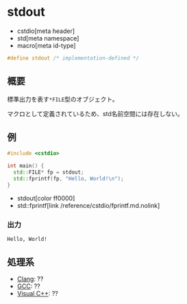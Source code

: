 # stdout
* cstdio[meta header]
* std[meta namespace]
* macro[meta id-type]

```cpp
#define stdout /* implementation-defined */
```

## 概要
標準出力を表す`*FILE`型のオブジェクト。

マクロとして定義されているため、std名前空間には存在しない。

## 例
```cpp example
#include <cstdio>

int main() {
  std::FILE* fp = stdout;
  std::fprintf(fp, "Hello, World!\n");
}
```
* stdout[color ff0000]
* std::fprintf[link /reference/cstdio/fprintf.md.nolink]

### 出力
```
Hello, World!
```

## 処理系
- [Clang](/implementation.md#clang): ??
- [GCC](/implementation.md#gcc): ??
- [Visual C++](/implementation.md#visual_cpp): ??
